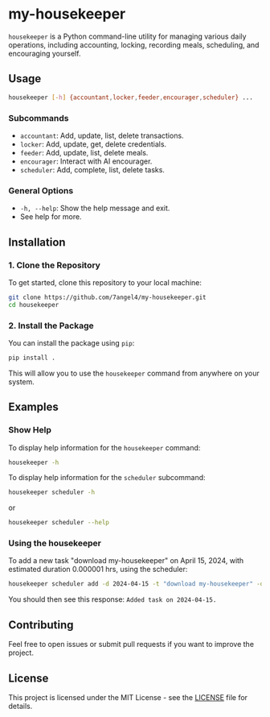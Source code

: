 
# my-housekeeper

`housekeeper` is a Python command-line utility for managing various daily operations, including accounting, locking, recording meals, scheduling, and encouraging yourself.

## Usage

```bash
housekeeper [-h] {accountant,locker,feeder,encourager,scheduler} ...
```

### Subcommands

- `accountant`: Add, update, list, delete transactions.
- `locker`: Add, update, get, delete credentials.
- `feeder`: Add, update, list, delete meals.
- `encourager`: Interact with AI encourager.
- `scheduler`: Add, complete, list, delete tasks.

### General Options

- `-h, --help`: Show the help message and exit.
- See help for more.

## Installation

### 1. Clone the Repository

To get started, clone this repository to your local machine:

```bash
git clone https://github.com/7angel4/my-housekeeper.git
cd housekeeper
```

### 2. Install the Package

You can install the package using `pip`:

```bash
pip install .
```

This will allow you to use the `housekeeper` command from anywhere on your system.

## Examples

### Show Help

To display help information for the `housekeeper` command:

```bash
housekeeper -h
```

To display help information for the `scheduler` subcommand:
```bash
housekeeper scheduler -h
```
or
```bash
housekeeper scheduler --help
```

### Using the housekeeper

To add a new task "download my-housekeeper" on April 15, 2024, with estimated duration 0.000001 hrs, using the scheduler:
```bash
housekeeper scheduler add -d 2024-04-15 -t "download my-housekeeper" -du 0.000001
```
You should then see this response: `Added task on 2024-04-15.`

## Contributing

Feel free to open issues or submit pull requests if you want to improve the project.

## License

This project is licensed under the MIT License - see the [LICENSE](LICENSE) file for details.
